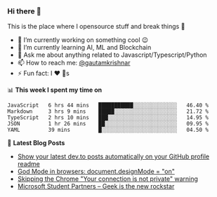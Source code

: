 ### Hi there 👋
This is the place where I opensource stuff and break things :rofl:

- 🔭 I’m currently working on something cool :wink:
- 🌱 I’m currently learning AI, ML and Blockchain
- 💬 Ask me about anything related to Javascript/Typescript/Python
- 📫 How to reach me: [@gautamkrishnar](https://twitter.com/gautamkrishnar)
- ⚡ Fun fact: I :heart: :dog:s

📊 **This week I spent my time on**
<!--START_SECTION:waka-->
```text
JavaScript   6 hrs 44 mins   ███████████░░░░░░░░░░░░░░   46.40 % 
Markdown     3 hrs 9 mins    █████░░░░░░░░░░░░░░░░░░░░   21.72 % 
TypeScript   2 hrs 10 mins   ███░░░░░░░░░░░░░░░░░░░░░░   14.95 % 
JSON         1 hr 26 mins    ██░░░░░░░░░░░░░░░░░░░░░░░   09.95 % 
YAML         39 mins         █░░░░░░░░░░░░░░░░░░░░░░░░   04.50 %
```
<!--END_SECTION:waka-->

📕 **Latest Blog Posts**
<!-- BLOG-POST-LIST:START -->
- [Show your latest dev.to posts automatically on your GitHub profile readme](https://dev.to/gautamkrishnar/show-your-latest-dev-to-posts-automatically-in-your-github-profile-readme-3nk8)
- [God Mode in browsers: document.designMode = "on"](https://dev.to/gautamkrishnar/god-mode-in-browsers-document-designmode-on-2pmo)
- [Skipping the Chrome "Your connection is not private" warning](https://dev.to/gautamkrishnar/quickbits-1-skipping-the-chrome-your-connection-is-not-private-warning-4kp1)
- [Microsoft Student Partners – Geek is the new rockstar](https://dev.to/gautamkrishnar/microsoft-student-partners--geek-is-the-new-rockstar)
<!-- BLOG-POST-LIST:END -->
